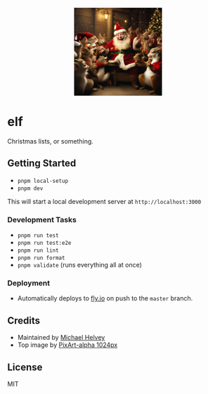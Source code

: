 <p align="center">
  <a href="https://michaelhelvey.dev" target="blank"><img src="./public/elf.png" width="200" alt="drunken elf receiving christmas lists from squirrels" /></a>
</p>

# elf

Christmas lists, or something.

## Getting Started

-   `pnpm local-setup`
-   `pnpm dev`

This will start a local development server at `http://localhost:3000`

### Development Tasks

-   `pnpm run test`
-   `pnpm run test:e2e`
-   `pnpm run lint`
-   `pnpm run format`
-   `pnpm validate` (runs everything all at once)

### Deployment

-   Automatically deploys to [fly.io](https://fly.io) on push to the `master` branch.

## Credits

-   Maintained by [Michael Helvey](https://michaelhelvey.dev)
-   Top image by [PixArt-alpha 1024px](https://github.com/PixArt-alpha/PixArt-alpha)

## License

MIT
